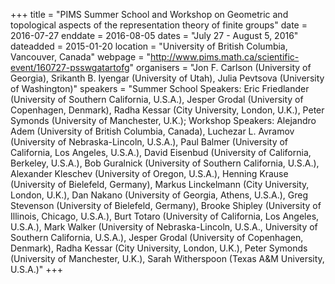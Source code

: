 +++
title = "PIMS Summer School and Workshop on Geometric and topological aspects of the representation theory of finite groups"
date = 2016-07-27
enddate = 2016-08-05
dates = "July 27 - August 5, 2016"
dateadded = 2015-01-20
location = "University of British Columbia, Vancouver, Canada"
webpage = "http://www.pims.math.ca/scientific-event/160727-psswgatartofg"
organisers = "Jon F. Carlson (University of Georgia), Srikanth B. Iyengar (University of Utah), Julia Pevtsova (University of Washington)"
speakers = "Summer School Speakers: Eric Friedlander (University of Southern California, U.S.A.), Jesper Grodal (University of Copenhagen, Denmark), Radha Kessar (City University, London, U.K.), Peter Symonds (University of Manchester, U.K.); Workshop Speakers: Alejandro Adem (University of British Columbia, Canada), Luchezar L. Avramov (University of Nebraska-Lincoln, U.S.A.), Paul Balmer (University of California, Los Angeles, U.S.A.), David Eisenbud (University of California, Berkeley, U.S.A.), Bob Guralnick (University of Southern California, U.S.A.), Alexander Kleschev (University of Oregon, U.S.A.), Henning Krause (University of Bielefeld, Germany), Markus Linckelmann (City University, London, U.K.), Dan Nakano (University of Georgia, Athens, U.S.A.), Greg Stevenson (University of Bielefeld, Germany), Brooke Shipley (University of Illinois, Chicago, U.S.A.), Burt Totaro (University of California, Los Angeles, U.S.A.), Mark Walker (University of Nebraska-Lincoln, U.S.A., University of Southern California, U.S.A.), Jesper Grodal (University of Copenhagen, Denmark), Radha Kessar (City University, London, U.K.), Peter Symonds (University of Manchester, U.K.), Sarah Witherspoon (Texas A&M University, U.S.A.)"
+++

